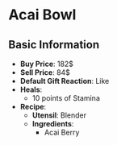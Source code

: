 # Acai Bowl

## Basic Information

- **Buy Price**: 182$
- **Sell Price**: 84$
- **Default Gift Reaction**: Like
- **Heals**:
  - 10 points of Stamina
- **Recipe**:
  - **Utensil**: Blender
  - **Ingredients**:
    - Acai Berry